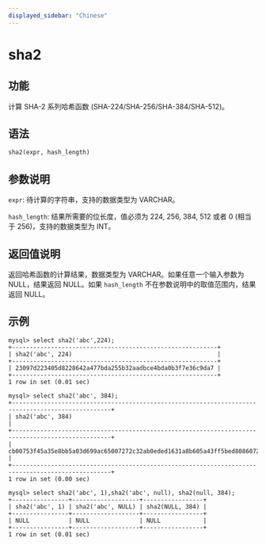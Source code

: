 ```yaml
---
displayed_sidebar: "Chinese"
---
```


# sha2

## 功能

计算 SHA-2 系列哈希函数 (SHA-224/SHA-256/SHA-384/SHA-512)。

## 语法

```Haskell
sha2(expr, hash_length)
```

## 参数说明

`expr`: 待计算的字符串，支持的数据类型为 VARCHAR。

`hash_length`: 结果所需要的位长度，值必须为 224, 256, 384, 512 或者 0 (相当于 256)，支持的数据类型为 INT。

## 返回值说明

返回哈希函数的计算结果，数据类型为 VARCHAR。如果任意一个输入参数为 NULL，结果返回 NULL。如果 `hash_length` 不在参数说明中的取值范围内，结果返回 NULL。

## 示例

```Plain Text
mysql> select sha2('abc',224);
+----------------------------------------------------------+
| sha2('abc', 224)                                         |
+----------------------------------------------------------+
| 23097d223405d8228642a477bda255b32aadbce4bda0b3f7e36c9da7 |
+----------------------------------------------------------+
1 row in set (0.01 sec)

mysql> select sha2('abc', 384);
+--------------------------------------------------------------------------------------------------+
| sha2('abc', 384)                                                                                 |
+--------------------------------------------------------------------------------------------------+
| cb00753f45a35e8bb5a03d699ac65007272c32ab0eded1631a8b605a43ff5bed8086072ba1e7cc2358baeca134c825a7 |
+--------------------------------------------------------------------------------------------------+
1 row in set (0.00 sec)

mysql> select sha2('abc', 1),sha2('abc', null), sha2(null, 384);
+----------------+-------------------+-----------------+
| sha2('abc', 1) | sha2('abc', NULL) | sha2(NULL, 384) |
+----------------+-------------------+-----------------+
| NULL           | NULL              | NULL            |
+----------------+-------------------+-----------------+
1 row in set (0.01 sec)
```
